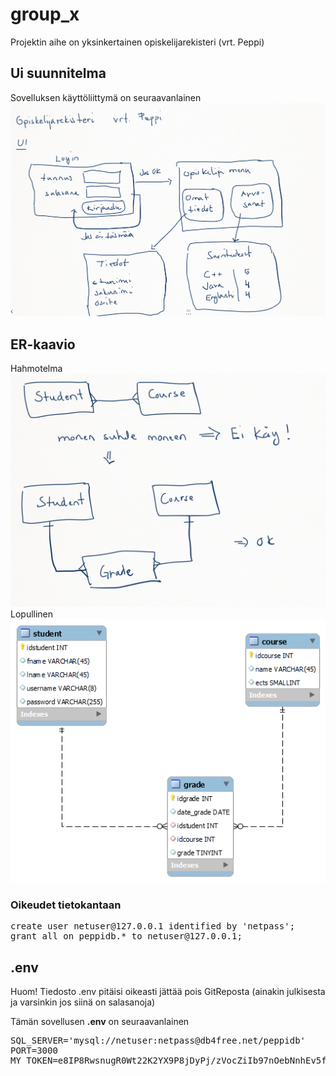 # group_x

Projektin aihe on yksinkertainen opiskelijarekisteri (vrt. Peppi)

## Ui suunnitelma

Sovelluksen käyttöliittymä on seuraavanlainen
<img src="ui_kuva.png">

## ER-kaavio

Hahmotelma <br>
<img src="er_plan.png">
<br>
Lopullinen<br>
<img src="er_diagram_v2.png">

### Oikeudet tietokantaan

<pre>
create user netuser@127.0.0.1 identified by 'netpass';
grant all on peppidb.* to netuser@127.0.0.1;
</pre>

## .env

Huom! Tiedosto .env pitäisi oikeasti jättää pois GitReposta (ainakin julkisesta ja varsinkin jos siinä on salasanoja)

Tämän sovellusen **.env** on seuraavanlainen
<pre>
SQL_SERVER='mysql://netuser:netpass@db4free.net/peppidb'
PORT=3000
MY_TOKEN=e8IP8RwsnugR0Wt22K2YX9P8jDyPj/zVocZiIb97nOebNnhEv5fS4c5C2OzUFxBcuGgWY2HTF+u5lzTQUCRt7A==
</pre>
